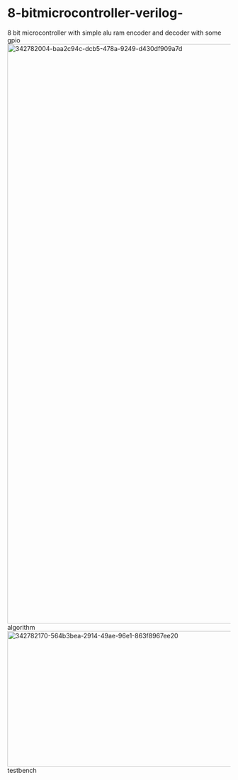 # 8-bitmicrocontroller-verilog-
8 bit microcontroller with simple alu ram encoder and decoder with some gpio
<img width="811" height="1309" alt="342782004-baa2c94c-dcb5-478a-9249-d430df909a7d" src="https://github.com/user-attachments/assets/f79296d9-0d9f-4af0-bbef-201cf56d50e5" />
algorithm
<img width="1099" height="306" alt="342782170-564b3bea-2914-49ae-96e1-863f8967ee20" src="https://github.com/user-attachments/assets/478c7547-85fb-4b71-bfef-1b57106ff4dc" />
testbench
